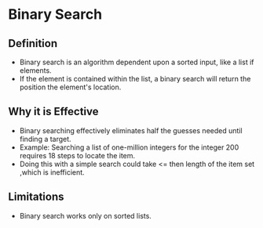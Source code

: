 # Binary Search 

## Definition
* Binary search is an algorithm dependent upon a sorted input, like a list if elements. 
* If the element is contained within the list, a binary search will return the position the element's location. 

## Why it is Effective
* Binary searching effectively eliminates half the guesses needed until finding a target. 
* Example: Searching a list of one-million integers for the integer 200 requires 18 steps to locate the item. 
* Doing this with a simple search could take <= then length of the item set ,which is inefficient.  

## Limitations
* Binary search works only on sorted lists.